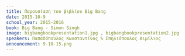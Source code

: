 ```yaml
---
title: Παρουσίαση του βιβλίου Big Bang
date: 2015-10-9
school_year: 2015-2016
book: Big Bang - Simon Singh
image: bigbangbookpresentation1.jpg , bigbangbookpresentation2.jpg
speakers: Παπαδόπουλος Κωνσταντίνος % Σπηλιόπουλος Αιμίλιος
announcement: 9-10-15.png
---
```













